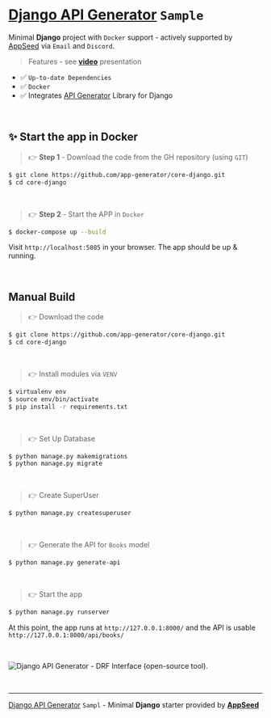 # [Django API Generator](https://github.com/app-generator/django-api-generator) `Sample`

Minimal **Django** project with `Docker` support - actively supported by [AppSeed](https://appseed.us/) via `Email` and `Discord`.

> Features - see **[video](https://www.youtube.com/watch?v=fkjvhFejEv8)** presentation

- ✅ `Up-to-date Dependencies`
- ✅ `Docker`
- ✅ Integrates [API Generator](https://github.com/app-generator/django-api-generator) Library for Django


<br />

## ✨ Start the app in Docker

> 👉 **Step 1** - Download the code from the GH repository (using `GIT`) 

```bash
$ git clone https://github.com/app-generator/core-django.git
$ cd core-django
```

<br />

> 👉 **Step 2** - Start the APP in `Docker`

```bash
$ docker-compose up --build 
```

Visit `http://localhost:5085` in your browser. The app should be up & running.

<br />

## Manual Build 

> 👉 Download the code  

```bash
$ git clone https://github.com/app-generator/core-django.git
$ cd core-django
```

<br />

> 👉 Install modules via `VENV`  

```bash
$ virtualenv env
$ source env/bin/activate
$ pip install -r requirements.txt
```
<br />

> 👉 Set Up Database

```bash
$ python manage.py makemigrations
$ python manage.py migrate
```

<br />

> 👉 Create SuperUser

```bash
$ python manage.py createsuperuser
```

<br />

> 👉 Generate the API for `Books` model

```bash
$ python manage.py generate-api
```

<br />

> 👉 Start the app

```bash
$ python manage.py runserver
```

At this point, the app runs at `http://127.0.0.1:8000/` and the API is usable `http://127.0.0.1:8000/api/books/`

<br />

![Django API Generator - DRF Interface (open-source tool).](https://user-images.githubusercontent.com/51070104/197181145-f7458df7-23c3-4c14-bcb1-8e168882a104.jpg)

<br />

---
[Django API Generator](https://github.com/app-generator/django-api-generator) `Sampl` - Minimal **Django** starter provided by **[AppSeed](https://appseed.us/)**
